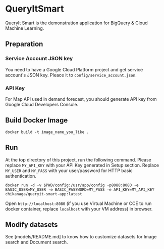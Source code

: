 # QueryItSmart

QueryIt Smart is the demonstration application for BigQuery & Cloud Machine Learning.

## Preparation

### Service Account JSON key
You need to have a Google Cloud Platform project and get service account's JSON key.
Pleace it to `config/service_account.json`.

### API Key

For Map API used in demand forecast, you should generate API key from Google Cloud Developers Console.

## Build Docker Image

```
docker build -t image_name_you_like .
```

## Run

At the top directory of this project, run the following command.
Please replace `MY_API_KEY` with your API Key generated in Setup section.
Replace `MY_USER` and `MY_PASS` with your user/password for HTTP basic authentication.

```
docker run -d -v $PWD/config:/usr/app/config -p8080:8080 -e BASIC_USER=MY_USER -e BASIC_PASSWORD=MY_PASS -e API_KEY=MY_API_KEY chikanaga/queryit-smart-app:latest
```

Open `http://localhost:8080` (if you use Virtual Machine or CCE to run docker container, replace `localhost` with your VM address) in browser.

## Modify datasets

See [models/README.md] to know how to customize datasets for Image search and Document search.
